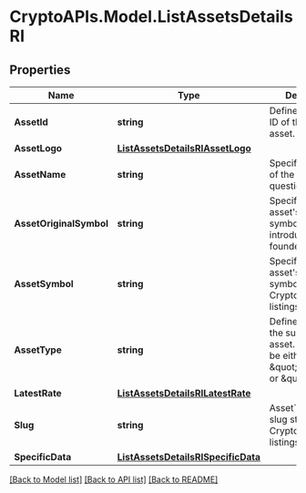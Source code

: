 # CryptoAPIs.Model.ListAssetsDetailsRI

## Properties

Name | Type | Description | Notes
------------ | ------------- | ------------- | -------------
**AssetId** | **string** | Defines the unique ID of the specific asset. | 
**AssetLogo** | [**ListAssetsDetailsRIAssetLogo**](ListAssetsDetailsRIAssetLogo.md) |  | 
**AssetName** | **string** | Specifies the name of the asset in question. | 
**AssetOriginalSymbol** | **string** | Specifies the asset&#39;s original symbol as introduced by its founders. | 
**AssetSymbol** | **string** | Specifies the asset&#39;s unique symbol in the Crypto APIs listings. | 
**AssetType** | **string** | Defines the type of the supported asset. This could be either \&quot;crypto\&quot; or \&quot;fiat\&quot;. | 
**LatestRate** | [**ListAssetsDetailsRILatestRate**](ListAssetsDetailsRILatestRate.md) |  | 
**Slug** | **string** | Asset&#x60;s unique slug string in Crypto APIs listings | [optional] 
**SpecificData** | [**ListAssetsDetailsRISpecificData**](ListAssetsDetailsRISpecificData.md) |  | 

[[Back to Model list]](../README.md#documentation-for-models) [[Back to API list]](../README.md#documentation-for-api-endpoints) [[Back to README]](../README.md)


